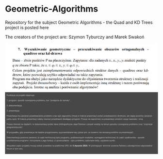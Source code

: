 # Geometric-Algorithms
Repository for the subject Geometric Algorithms - the Quad and KD Trees project is posted here

The creators of the project are: Szymon Tyburczy and Marek Swakoń

<img src="https://github.com/SzymonTyburczy/Geometric-Algorithms/blob/main/Screenshot%202025-01-04%20010222.png" alt="Opis obrazka" width="1500">
<img src="https://github.com/SzymonTyburczy/Geometric-Algorithms/blob/main/Screenshot%202025-01-04%20010658.png" alt="Opis obrazka" width="1500">



